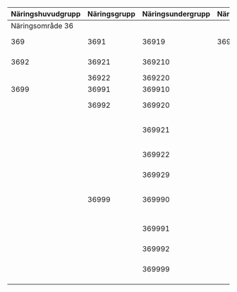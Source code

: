 | Näringshuvudgrupp | Näringsgrupp | Näringsundergrupp | Näringsdetaljgrupp | Primär benämning                             | Sekundär benämning                  |
|--------------------|--------------|-------------------|--------------------|---------------------------------------------|------------------------------------|
| Näringsområde 36   |              |                   |                    |                                             |                                    |
| 369                | 3691         | 36919             | 369190             | Tillverkning av andra tegelvaror            | Annan tegelindustri                |
| 3692               | 36921        | 369210            |                    | Cement- och kalktillverkning                 | Cement- och kalkindustri           |
|                    | 36922        | 369220            |                    | Kalktillverkning                            | Kalkindustri                       |
| 3699               | 36991        | 369910            |                    | Stenbearbetning                             | Stenvaruindustri                   |
|                    | 36992        | 369920            |                    | Betong- och betongvarutillverkning          | Betong- och betongvaruindustri     |
|                    |              | 369921            |                    | Tillverkning av fabriksblandad betong       | Industri för fabriksblandad betong |
|                    |              | 369922            |                    | Tillverkning av lättbetongvaror             | Lättbetongvaruindustri             |
|                    |              | 369929            |                    | Tillverkning av övriga betongvaror          | Övrig betongvaruindustri           |
|                    | 36999        | 369990            |                    | Tillverkning av andra varor av mineraliska ämnen | Industri för andra varor av mineraliska ämnen |
|                    |              | 369991            |                    | Tillverkning av mineralull, glasull och varor därav | Mineralulls- och glasullsindustri  |
|                    |              | 369992            |                    | Slipmedelstillverkning                      | Slipmedelsindustri                 |
|                    |              | 369999            |                    | Tillverkning av övriga varor av mineraliska ämnen | Industri för övriga varor av mineraliska ämnen |
